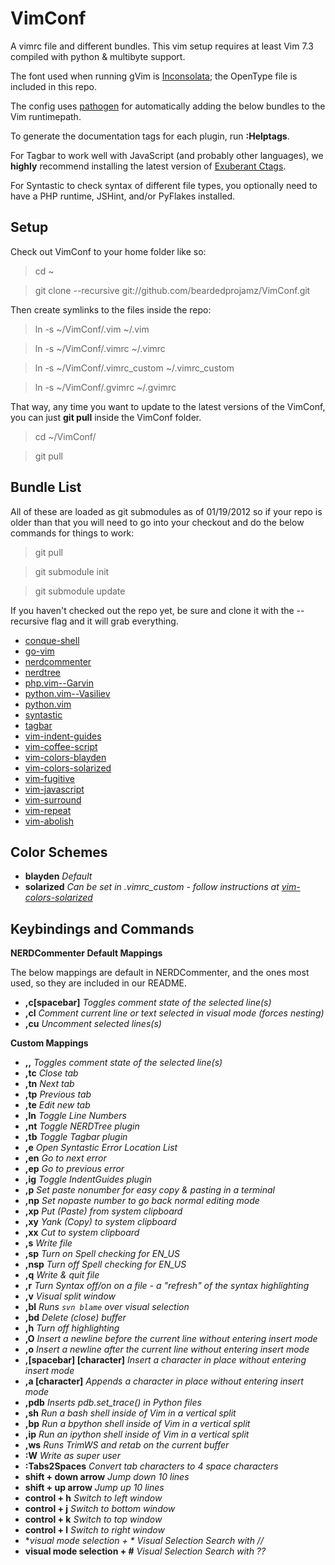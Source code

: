 VimConf
=======

A vimrc file and different bundles. This vim setup requires at least Vim 7.3 compiled with python & multibyte support.

The font used when running gVim is [Inconsolata](http://www.levien.com/type/myfonts/inconsolata.html "Inconsolata"); the OpenType file is included in this repo.

The config uses [pathogen](https://github.com/tpope/vim-pathogen "pathogen") for automatically adding the below bundles to the Vim runtimepath.

To generate the documentation tags for each plugin, run **:Helptags**.

For Tagbar to work well with JavaScript (and probably other languages), we **highly** recommend installing the latest version of [Exuberant Ctags](http://ctags.sourceforge.net/ "Exuberant Ctags").

For Syntastic to check syntax of different file types, you optionally need to have a PHP runtime, JSHint, and/or PyFlakes installed.

Setup
-----

Check out VimConf to your home folder like so:

> cd ~

> git clone --recursive git://github.com/beardedprojamz/VimConf.git

Then create symlinks to the files inside the repo:

> ln -s ~/VimConf/.vim ~/.vim

> ln -s ~/VimConf/.vimrc ~/.vimrc

> ln -s ~/VimConf/.vimrc_custom ~/.vimrc_custom

> ln -s ~/VimConf/.gvimrc ~/.gvimrc

That way, any time you want to update to the latest versions of the VimConf, you can just **git pull** inside the VimConf folder.

> cd ~/VimConf/

> git pull

Bundle List
-----------

All of these are loaded as git submodules as of 01/19/2012 so if your repo is older than that you will need to go into your checkout and do the below commands for things to work:

> git pull

> git submodule init

> git submodule update

If you haven't checked out the repo yet, be sure and clone it with the --recursive flag and it will grab everything.

* [conque-shell](https://github.com/cyrixhero/Conque-Shell "conque-shell")
* [go-vim](https://github.com/uggedal/go-vim "go-vim")
* [nerdcommenter](https://github.com/scrooloose/nerdcommenter "nerdcommenter")
* [nerdtree](https://github.com/scrooloose/nerdtree "nerdtree")
* [php.vim--Garvin](https://github.com/vim-scripts/php.vim--Garvin "php.vim--Garvin")
* [python.vim--Vasiliev](https://github.com/vim-scripts/python.vim--Vasiliev "python.vim--Vasiliev")
* [python.vim](https://github.com/vim-scripts/python.vim "python.vim")
* [syntastic](https://github.com/scrooloose/syntastic "syntastic")
* [tagbar](https://github.com/majutsushi/tagbar "tagbar")
* [vim-indent-guides](https://github.com/nathanaelkane/vim-indent-guides "vim-indent-guides")
* [vim-coffee-script](https://github.com/kchmck/vim-coffee-script "vim-coffee-script")
* [vim-colors-blayden](https://github.com/beardedprojamz/vim-colors-blayden "vim-colors-blayden")
* [vim-colors-solarized](https://github.com/altercation/vim-colors-solarized "vim-colors-solarized")
* [vim-fugitive](https://github.com/tpope/vim-fugitive "vim-fugitive")
* [vim-javascript](https://github.com/pangloss/vim-javascript "vim-javascript")
* [vim-surround](https://github.com/tpope/vim-surround "vim-surround")
* [vim-repeat](https://github.com/tpope/vim-repeat "vim-repeat")
* [vim-abolish](https://github.com/tpope/vim-abolish "vim-abolish")

Color Schemes
-------------

* **blayden** *Default*
* **solarized** *Can be set in .vimrc_custom - follow instructions at [vim-colors-solarized](https://github.com/altercation/vim-colors-solarized "vim-colors-solarized")*

Keybindings and Commands
-------------------------------

**NERDCommenter Default Mappings**

The below mappings are default in NERDCommenter, and the ones most used, so they are included in our README.

* **,c[spacebar]** *Toggles comment state of the selected line(s)*
* **,cl** *Comment current line or text selected in visual mode (forces nesting)*
* **,cu** *Uncomment selected lines(s)*

**Custom Mappings**

* **,,** *Toggles comment state of the selected line(s)*
* **,tc** *Close tab*
* **,tn** *Next tab*
* **,tp** *Previous tab*
* **,te** *Edit new tab*
* **,ln** *Toggle Line Numbers*
* **,nt** *Toggle NERDTree plugin*
* **,tb** *Toggle Tagbar plugin*
* **,e**  *Open Syntastic Error Location List*
* **,en** *Go to next error*
* **,ep** *Go to previous error*
* **,ig** *Toggle IndentGuides plugin*
* **,p** *Set paste nonumber for easy copy & pasting in a terminal*
* **,np** *Set nopaste number to go back normal editing mode*
* **,xp** *Put (Paste) from system clipboard*
* **,xy** *Yank (Copy) to system clipboard*
* **,xx** *Cut to system clipboard*
* **,s**  *Write file*
* **,sp**  *Turn on Spell checking for EN_US*
* **,nsp**  *Turn off Spell checking for EN_US*
* **,q**  *Write & quit file*
* **,r** *Turn Syntax off/on on a file - a "refresh" of the syntax highlighting*
* **,v** *Visual split window*
* **,bl** *Runs `svn blame` over visual selection*
* **,bd** *Delete (close) buffer*
* **,h** *Turn off highlighting*
* **,O** *Insert a newline before the current line without entering insert mode*
* **,o** *Insert a newline after the current line without entering insert mode*
* **,[spacebar] [character]** *Insert a character in place without entering insert mode*
* **,a [character]** *Appends a character in place without entering insert mode*
* **,pdb** *Inserts pdb.set_trace() in Python files*
* **,sh** *Run a bash shell inside of Vim in a vertical split*
* **,bp** *Run a bpython shell inside of Vim in a vertical split*
* **,ip** *Run an ipython shell inside of Vim in a vertical split*
* **,ws** *Runs TrimWS and retab on the current buffer*
* **:W** *Write as super user*
* **:Tabs2Spaces** *Convert tab characters to 4 space characters*
* **shift + down arrow** *Jump down 10 lines*
* **shift + up arrow** *Jump up 10 lines*
* **control + h** *Switch to left window*
* **control + j** *Switch to bottom window*
* **control + k** *Switch to top window*
* **control + l** *Switch to right window*
* **visual mode selection + \** *Visual Selection Search with //*
* **visual mode selection + #** *Visual Selection Search with ??*
